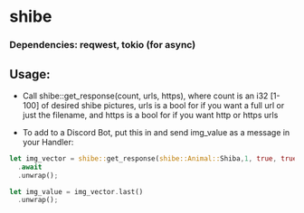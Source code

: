# shibe
<h3>Dependencies: reqwest, tokio (for async)</h3>

## Usage:
* Call shibe::get_response(count, urls, https), where count is an i32 [1-100] of desired shibe pictures, urls is a bool for if you want a full url or just the filename, and https is a bool for if you want http or https urls

* To add to a Discord Bot, put this in and send img_value as a message in your Handler: 
```Rust
let img_vector = shibe::get_response(shibe::Animal::Shiba,1, true, true)
  .await
  .unwrap();

let img_value = img_vector.last()
  .unwrap();
```

